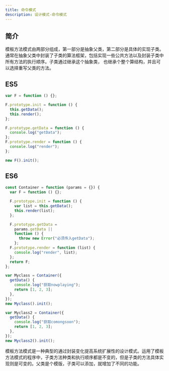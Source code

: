 ```yaml
---
title: 命令模式
description: 设计模式-命令模式
---
```


## 简介

模板方法模式由两部分组成，第一部分是抽象父类，第二部分是具体的实现子类。通常在抽象父类中封装了子类的算法框架，包括实现一些公共方法以及封装子类中
所有方法的执行顺序。子类通过继承这个抽象类，
也继承个整个算结构，并且可以选择重写父类的方法。

## ES5

```js
var F = function () {};

F.prototype.init = function () {
  this.getData();
  this.render();
};

F.prototype.getData = function () {
  console.log("getData");
};
F.prototype.render = function () {
  console.log("render");
};

new F().init();
```

## ES6

```js
const Container = function (params = {}) {
  var F = function () {};

  F.prototype.init = function () {
    var list = this.getData();
    this.render(list);
  };

  F.prototype.getData =
    params.getData ||
    function () {
      throw new Error("必须传入getData");
    };
  F.prototype.render = function (list) {
    console.log("render", list);
  };
  return F;
};

var Myclass = Container({
  getData() {
    console.log("获取nowplaying");
    return [1, 2, 3];
  },
});
new Myclass().init();

var Myclass2 = Container({
  getData() {
    console.log("获取comongsoon");
    return [1, 2, 3];
  },
});
new Myclass2().init();
```

模板方法模式是一种典型的通过封装变化提高系统扩展性的设计模式。运用了模板方法模式的程序中，子类方法种类和执行顺序都是不变的，但是子类的方法具体实现则是可变的。父类是个模版，子类可以添加，就增加了不同的功能。
